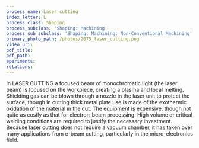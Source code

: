 ```yaml
---
process_name: Laser cutting
index_letter: L
process_class: Shaping
process_subclass: 'Shaping: Machining'
process_sub_subclass: 'Shaping: Machining: Non-Conventional Machining'
primary_photo_path: /photos/2075_laser_cutting.png
video_uri:
pdf_title:
pdf_path:
eperiments:
relations:
---
```


In LASER CUTTING a focused beam of monochromatic light (the laser beam) is focused on the workpiece, creating a plasma and local melting. Shielding gas can be blown through a nozzle in the laser unit to protect the surface, though in cutting thick metal plate use is made of the exothermic oxidation of the material in the cut. The equipment is expensive, though not quite as costly as that for electron-beam processing. High volume or critical welding conditions are required to justify the necessary investment. Because laser cutting does not require a vacuum chamber, it has taken over many applications from e-beam cutting, particularly in the micro-electronics field.

